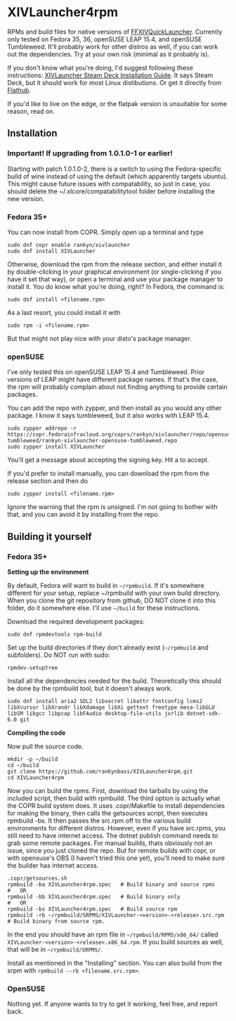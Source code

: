# XIVLauncher4rpm

RPMs and build files for native versions of <a href=https://github.com/goatcorp/FFXIVQuickLauncher>FFXIVQuickLauncher</a>. Currently only tested on
Fedora 35, 36, openSUSE LEAP 15.4, and openSUSE Tumbleweed. It'll probably work for other distros as well, if you can work out the dependencies. Try at
your own risk (minimal as it probably is).

If you don't know what you're doing, I'd suggest following these instructions: <a href=https://goatcorp.github.io/faq/steamdeck>XIVLauncher Steam Deck
Installation Guide</a>. It says Steam Deck, but it should work for most Linux distibutions. Or get it directly from
<a href=https://flathub.org/apps/details/dev.goats.xivlauncher>Flathub</a>.

If you'd like to live on the edge, or the flatpak version is unsuitable for some reason, read on.

## Installation

### Important! If upgrading from 1.0.1.0-1 or earlier!

Starting with patch 1.0.1.0-2, there is a switch to using the Fedora-specific build of wine instead of using the default (which apparently targets
ubuntu). This might cause future issues with compatability, so just in case, you should delete the ~/.xlcore/compatabilitytool folder before installing
the new version. 

### Fedora 35+

You can now install from COPR. Simply open up a terminal and type

```
sudo dnf copr enable rankyn/xivlauncher
sudo dnf install XIVLauncher
```

Otherwise, download the rpm from the release section, and either install it by double-clicking in your graphical environment (or single-clicking if you
have it set that way), or open a terminal and use your package manager to install it. You do know what you're doing, right? In Fedora, the command is:

```
sudo dnf install <filename.rpm>
```

As a last resort, you could install it with

```
sudo rpm -i <filename.rpm>
```

But that might not play nice with your disto's package manager.

### openSUSE

I've only tested this on openSUSE LEAP 15.4 and Tumbleweed. Prior versions of LEAP might have different package names.
If that's the case, the rpm will probably complain about not finding anything to provide certain packages.

You can add the repo with zypper, and then install as you would any other package. I know it says tumbleweed, but it also works with LEAP 15.4.
```
sudo zypper addrepo -r https://copr.fedorainfracloud.org/coprs/rankyn/xivlauncher/repo/opensuse-tumbleweed/rankyn-xivlauncher-opensuse-tumbleweed.repo
sudo zypper install XIVLauncher
```
You'll get a message about accepting the signing key. Hit a to accept.

If you'd prefer to install manually, you can download the rpm from the release section and then do
```
sudo zypper install <filename.rpm>
```
Ignore the warning that the rpm is unsigned. I'm not going to bother with that, and you can avoid it by installing from the repo.

## Building it yourself

### Fedora 35+

**Setting up the environment**

By default, Fedora will want to build in `~/rpmbuild`. If it's somewhere different for your setup, replace ~/rpmbuild with your own build directory.
When you clone the git repository from github, DO NOT clone it into this folder, do it somewhere else. I'll use `~/build` for these instructions.

Download the required development packages:

```
sudo dnf rpmdevtools rpm-build
```

Set up the build directories if they don't already exist (`~/rpmbuild` and subfolders). Do NOT run with sudo:

```
rpmdev-setuptree
```

Install all the dependencies needed for the build. Theoretically this should be done by the rpmbuild tool, but it doesn't always work.

```
sudo dnf install aria2 SDL2 libsecret libattr fontconfig lcms2 libXcursor libXrandr libXdamage libXi gettext freetype mesa-libGLU libSM libgcc libpcap libFAudio desktop-file-utils jxrlib dotnet-sdk-6.0 git
```

**Compiling the code**

Now pull the source code.

```
mkdir -p ~/build
cd ~/build
git clone https://github.com/rankynbass/XIVLauncher4rpm.git
cd XIVLauncher4rpm
```
Now you can build the rpms. First, download the tarballs by using the included script, then build with rpmbuild. The third option is actually what the COPR
build system does. It uses .copr/Makefile to install dependencies for making the binary, then calls the getsources script, then executes rpmbuild -bs. It
then passes the src.rpm off to the various build environments for different distros. However, even if you have src.rpms, you still need to have internet
access. The dotnet publish command needs to grab some remote packages. For manual builds, thats obviously not an issue, since you just cloned the repo.
But for remote builds with copr, or with opensuse's OBS (I haven't tried this one yet), you'll need to make sure the builder has internet access.

```
.copr/getsources.sh
rpmbuild -ba XIVLauncher4rpm.spec   # Build binary and source rpms
#   OR
rpmbuild -bb XIVLauncher4rpm.spec   # Build binary only
#   OR
rpmbuild -bs XIVLauncher4rpm.spec   # Build source rpm
rpmbuild -rb ~/rpmbuild/SRPMS/XIVLauncher-<version>-<release>.src.rpm   # Build binary from source rpm.
```

In the end you should have an rpm file in `~/rpmbuild/RPMS/x86_64/` called `XIVLauncher-<version>-<release>.x86_64.rpm`. If you build sources as well, 
that will be in `~/rpmbuild/SRPMS/`.

Install as mentioned in the "Installing" section. You can also build from the srpm with `rpmbuild --rb <filename.src.rpm>`.

### OpenSUSE

Nothing yet. If anyone wants to try to get it working, feel free, and report back.